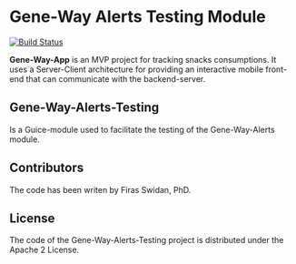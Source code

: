 Gene-Way Alerts Testing Module
======
[![Build Status](https://dev.azure.com/firasswidan/firasswidan/_apis/build/status/yodaboda.gene-way-alerts-testing?branchName=master)](https://dev.azure.com/firasswidan/firasswidan/_build/latest?definitionId=1?branchName=master)
      
**Gene-Way-App** is an MVP project for tracking snacks consumptions. It uses a Server-Client architecture for providing an interactive mobile front-end that can communicate with the backend-server.

## Gene-Way-Alerts-Testing 
Is a Guice-module used to facilitate the testing of the Gene-Way-Alerts module.

## Contributors
The code has been writen by Firas Swidan, PhD.

## License
The code of the Gene-Way-Alerts-Testing project is distributed under the Apache 2 License.
